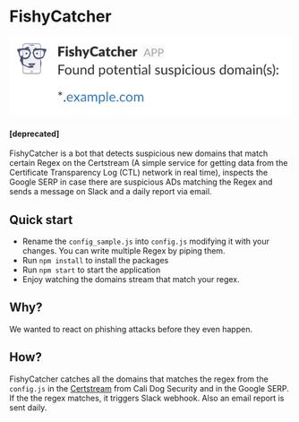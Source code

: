 # FishyCatcher 

<p align="center">
  <img src=https://github.com/a-w-e-s-o-m-e/FishyCatcher/blob/master/img/meta.png?raw=true" data-canonical-src=https://github.com/a-w-e-s-o-m-e/FishyCatcher/blob/master/img/meta.png?raw=true" style="text-align:center;" />
</p>

#### [deprecated]
FishyCatcher is a bot that detects suspicious new domains that match certain Regex on the Certstream (A simple service for getting data from the Certificate Transparency Log (CTL) network in real time), inspects the Google SERP in case there are suspicious ADs matching the Regex and sends a message on Slack and a daily report via email.

## Quick start

- Rename the `config_sample.js` into `config.js` modifying it with your changes. You can write multiple Regex by piping them.
- Run `npm install` to install the packages
- Run `npm start` to start the application
- Enjoy watching the domains stream that match your regex.

## Why?

We wanted to react on phishing attacks before they even happen.

## How?

FishyCatcher catches all the domains that matches the regex from the `config.js` in the [Certstream](https://certstream.calidog.io/) from Cali Dog Security and in the Google SERP. If the the regex matches, it triggers Slack webhook.
Also an email report is sent daily.
